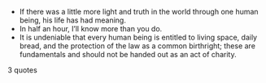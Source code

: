  - If there was a little more light and truth in the world through one human being, his life has had meaning.
 - In half an hour, I’ll know more than you do.
 - It is undeniable that every human being is entitled to living space, daily bread, and the protection of the law as a common birthright; these are fundamentals and should not be handed out as an act of charity.

3 quotes